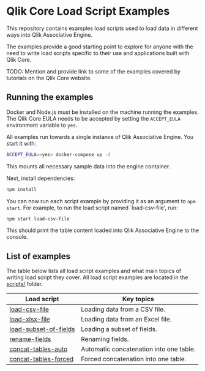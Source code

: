 # Qlik Core Load Script Examples

This repository contains examples load scripts used to load data in different ways into Qlik Associative Engine.

The examples provide a good starting point to explore for anyone with the need to write load scripts specific to their
use and applications built with Qlik Core.

TODO: Mention and provide link to some of the examples covered by tutorials on the Qlik Core website.

## Running the examples

Docker and Node.js must be installed on the machine running the examples. The Qlik Core EULA needs to be accepted by
setting the `ACCEPT_EULA` environment variable to `yes`.

All examples run towards a single instanve of Qlik Associative Engine. You start it with:

```sh
ACCEPT_EULA=<yes> docker-compose up -d
```

This mounts all necessary sample data into the engine container.

Next, install dependencies:

```sh
npm install
```

You can now run each script example by providing it as an argument to `npm start`. For example, to run the load script
named `load-csv-file', run:

```sh
npm start load-csv-file
```

This should print the table content loaded into Qlik Associative Engine to the console.

## List of examples

The table below lists all load script examples and what main topics of writing load script they cover. All load script
examples are located in the [scripts/](./scripts/) folder.

Load script | Key topics
----------- | ----------
[load-csv-file](./scripts/load-csv-file) | Loading data from a CSV file.
[load-xlsx-file](./scripts/load-xlsx-file) | Loading data from an Excel file.
[load-subset-of-fields](./scripts/load-subset-of-fields) | Loading a subset of fields.
[rename-fields](./scripts/rename-fields) | Renaming fields.
[concat-tables-auto](./scripts/concat-tables) | Automatic concatenation into one table.
[concat-tables-forced](./scripts/concat-tables) | Forced concatenation into one table.
